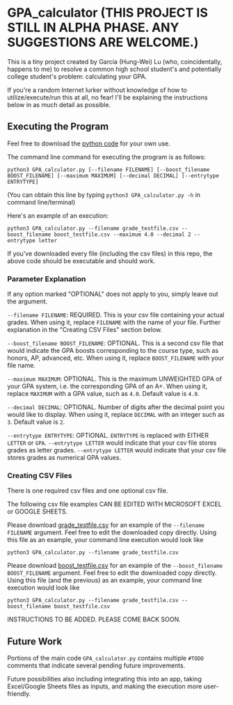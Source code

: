 # GPA_calculator (THIS PROJECT IS STILL IN ALPHA PHASE. ANY SUGGESTIONS ARE WELCOME.)
This is a tiny project created by Garcia (Hung-Wei) Lu (who, coincidentally, happens to me) to resolve a common high school student's and potentially college student's problem: calculating your GPA.

If you're a random Internet lurker without knowledge of how to utilize/execute/run this at all, no fear! I'll be explaining the instructions below in as much detail as possible.

## Executing the Program
Feel free to download the [python code](https://github.com/gargargargar/GPA_calculator/blob/master/GPA_calculator.py) for your own use.

The command line command for executing the program is as follows:
```
python3 GPA_calculator.py [--filename FILENAME] [--boost_filename BOOST_FILENAME] [--maximum MAXIMUM] [--decimal DECIMAL] [--entrytype ENTRYTYPE]
```
(You can obtain this line by typing `python3 GPA_calculator.py -h` in command line/terminal)

Here's an example of an execution:
```
python3 GPA_calculator.py --filename grade_testfile.csv --boost_filename boost_testfile.csv --maximum 4.0 --decimal 2 --entrytype letter
```

If you've downloaded every file (including the csv files) in this repo, the above code should be executable and should work.


### Parameter Explanation

If any option marked "OPTIONAL" does not apply to you, simply leave out the argument.

`--filename FILENAME`: REQUIRED. This is your csv file containing your actual grades. When using it, replace `FILENAME` with the name of your file. Further explanation in the "Creating CSV Files" section below.

`--boost_filename BOOST_FILENAME`: OPTIONAL. This is a second csv file that would indicate the GPA boosts corresponding to the course type, such as honors, AP, advanced, etc. When using it, replace `BOOST_FILENAME` with your file name.

`--maximum MAXIMUM`: OPTIONAL. This is the maximum UNWEIGHTED GPA of your GPA system, i.e. the corresponding GPA of an A+. When using it, replace `MAXIMUM` with a GPA value, such as `4.0`. Default value is `4.0`.

`--decimal DECIMAL`: OPTIONAL. Number of digits after the decimal point you would like to display. When using it, replace `DECIMAL` with an integer such as `3`. Default value is `2`.

`--entrytype ENTRYTYPE`: OPTIONAL. `ENTRYTYPE` is replaced with EITHER `LETTER` or `GPA`. `--entrytype LETTER` would indicate that your csv file stores grades as letter grades. `--entrytype LETTER` would indicate that your csv file stores grades as numerical GPA values.

### Creating CSV Files
There is one required csv files and one optional csv file.

The following csv file examples CAN BE EDITED WITH MICROSOFT EXCEL or GOOGLE SHEETS.

Please download [grade_testfile.csv](https://github.com/gargargargar/GPA_calculator/blob/master/grade_testfile.csv) for an example of the `--filename FILENAME` argument. Feel free to edit the downloaded copy directly. Using this file as an example, your command line execution would look like
```
python3 GPA_calculator.py --filename grade_testfile.csv
```

Please download [boost_testfile.csv](https://github.com/gargargargar/GPA_calculator/blob/master/boost_testfile.csv) for an example of the `--boost_filename BOOST_FILENAME` argument. Feel free to edit the downloaded copy directly. Using this file (and the previous) as an example, your command line execution would look like
```
python3 GPA_calculator.py --filename grade_testfile.csv --boost_filename boost_testfile.csv
```

INSTRUCTIONS TO BE ADDED. PLEASE COME BACK SOON.

## Future Work
Portions of the main code `GPA_calculator.py` contains multiple `#TODO` comments that indicate several pending future improvements.

Future possibilities also including integrating this into an app, taking Excel/Google Sheets files as inputs, and making the execution more user-friendly.
